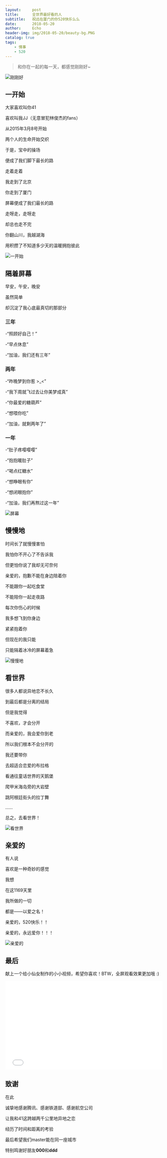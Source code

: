 ```yaml
---
layout:     post
title:      全世界最好看的人
subtitle:   祝远在厦门的你520快乐么么
date:       2018-05-20
author:     Echo
header-img: img/2018-05-20/beauty-bg.PNG
catalog: true
tags:
    - 情事
    - 520
---
```


>和你在一起的每一天，都感觉刚刚好~

![刚刚好](<https://raw.githubusercontent.com/Echo-Ji/Echo-Ji.github.io/master/img/2018-05-20/1.jpg>)

## 一开始

大家喜欢叫你41

喜欢叫我JJ（无意冒犯林俊杰的fans）

从2015年3月8号开始

两个人的生命开始交织

于是，宝中的操场

便成了我们脚下最长的路

走着走着

我走到了北京

你走到了厦门

屏幕便成了我们最长的路

走呀走，走呀走

却总也走不完

你翻山川，我越湖海

用积攒了不知道多少天的温暖拥抱彼此

![一开始](<https://raw.githubusercontent.com/Echo-Ji/Echo-Ji.github.io/master/img/2018-05-20/3.jpg>)


## 隔着屏幕

早安，午安，晚安

虽然简单

却沉淀了我心底最真切的那部分

### 三年

-“照顾好自己！”

-“早点休息”

-“加油，我们还有三年”


### 两年

-“昨晚梦到你惹 >_<”

-“我下周就飞过去让你美梦成真”

-“你最爱的糖葫芦”

-“想喂你吃”

-“加油，就剩两年了”

### 一年

-“肚子疼嘤嘤嘤”

-“抱抱暖肚子”

-“喝点红糖水”

-“想睁眼有你”

-“想闭眼抱你”

-“加油，我们再熬过这一年”

![屏幕](<https://raw.githubusercontent.com/Echo-Ji/Echo-Ji.github.io/master/img/2018-05-20/6.jpg>)

## 慢慢地

时间长了就慢慢害怕

我怕你不开心了不告诉我

但更怕你说了我却无可奈何

亲爱的，抱歉不能在身边陪着你

不能跟你一起吃食堂

不能陪你一起走夜路

每次你伤心的时候

我多想飞到你身边

紧紧抱着你

但现在的我只能

只能隔着冰冷的屏幕着急

![慢慢地](<https://raw.githubusercontent.com/Echo-Ji/Echo-Ji.github.io/master/img/2018-05-20/51.jpg>)

## 看世界

很多人都说异地恋不长久

到最后都是分离的结局

但是我觉得

不喜欢，才会分开

而亲爱的，我会爱你到老

所以我们根本不会分开的

我还要带你

去超适合恋爱的布拉格

看通往童话世界的天鹅堡

爬甲米海岛旁的大岩壁

跳阿根廷街头的拉丁舞

……

总之，去看世界！

![看世界](<https://raw.githubusercontent.com/Echo-Ji/Echo-Ji.github.io/master/img/2018-05-20/back.PNG>)

## 亲爱的

有人说

喜欢是一种奇妙的感觉

我想

在这1169天里

我所做的一切

都是——以爱之名！

亲爱的，520快乐！！

亲爱的，永远爱你！！！

![亲爱的](<https://raw.githubusercontent.com/Echo-Ji/Echo-Ji.github.io/master/img/2018-05-20/2.jpg>)

## 最后

献上一个给小仙女制作的小小视频，希望你喜欢！BTW，全屏观看效果更加哦 :)

<div style="max-width:640px; margin:0 auto 10px;" >
<div 
style="position: relative; 
width:100%;
padding-bottom:56.25%; 
height:0;">
<iframe style="position: absolute;top: 0;left: 0;width: 100%;height: 100%;"  src="//player.bilibili.com/player.html?aid=23630408&cid=39460320&page=1" frameborder="0" allowfullscreen></iframe>
</div>
</div>

## 致谢

在此

诚挚地感谢腾讯、感谢铁道部、感谢航空公司

让我和41这跨越两千公里地异地之恋

经历了时间和距离的考验

最后希望我们master能在同一座城市

特别鸣谢好朋友**000**和**ddd**